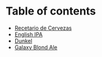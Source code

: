 # Table of contents

* [Recetario de Cervezas](README.md)
* [English IPA](english-ipa.md)
* [Dunkel](dunkel.md)
* [Galaxy Blond Ale](galaxy-blond-ale.md)

